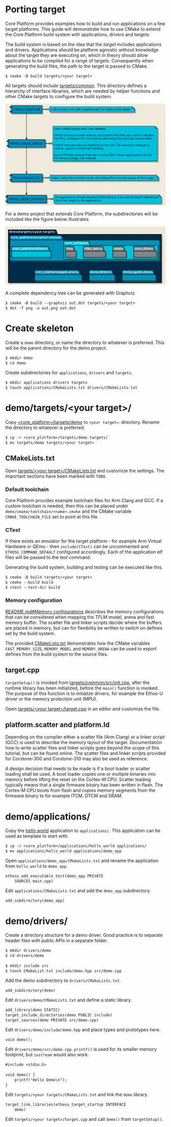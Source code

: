 # Porting target

Core Platform provides examples how to build and run applications on a few
target platforms. This guide will demonstrate how to use CMake to extend the
Core Platform build system with applications, drivers and targets.

The build system is based on the idea that the *target* includes applications
and drivers. Applications should be platform agnostic without knowledge about
the target they are executing on, which in theory should allow applications to
be compiled for a range of targets. Consequently when generating the build
files, the path to the target is passed to CMake.

```
$ cmake -B build targets/<your target>
```

All targets should include [targets/common](targets/common/CMakeLists.txt). This
directory defines a hierarchy of interface libraries, which are needed by helper
functions and other CMake targets to configure the build system.

![CMake common targets](docs/cmake_target_common.png "CMake common targets")

For a demo project that extends Core Platform, the subdirectories will be
included like the figure below illustrates.

![CMake components](docs/cmake_components.png "CMake components")

A complete dependency tree can be generated with Graphviz.

```
$ cmake -B build --graphviz out.dot targets/<your target>
$ dot -T png -o out.png out.dot
```

# Create skeleton

Create a `demo` directory, or name the directory to whatever is preferred. This
will be the parent directory for the demo project.

```
$ mkdir demo
$ cd demo
```

Create subdirectories for `applications`, `drivers` and `targets`.

```
$ mkdir applications drivers targets
$ touch applications/CMakeLists.txt drivers/CMakeLists.txt
```

# demo/targets/\<your target\>/

Copy [\<core_platform\>/targets/demo](targets/demo) to `<your target>`.
directory. Rename the directory to whatever is preferred.

```
$ cp -r <core_platform>/targets/demo targets/
$ mv targets/demo targets/<your target>
```

## CMakeLists.txt

Open [targets/\<your target\>/CMakeLists.txt](targets/demo/CMakeLists.txt) and
customize the settings. The important sections have been marked with `TODO`.

### Default toolchain

Core Platform provides example toolchain files for Arm Clang and GCC. If a
custom toolchain is needed, then this can be placed under
`demo/cmake/toolchain/<name>.cmake` and the CMake variable
`CMAKE_TOOLCHAIN_FILE` set to point at this file.

### CTest

If there exists an emulator for the target platform - for example Arm Virtual
Hardware or QEmu - then `include(CTest)` can be uncommented and
`ETHOSU_COMMAND_DEFAULT` configured accordingly. Each of the application elf
files will be passed to the test command.

Generating the build system, building and testing can be executed like this.

```
$ cmake -B build targets/<your target>
$ cmake --build build
$ ctest --test-dir build
```

### Memory configuration

[README.md#Memory configurations](README.md#memory-configurations) describes the
memory configurations that can be considered when mapping the TFLM model, arena
and fast memory buffer. The scatter file and linker scripts decide where the
buffers are placed in memory, but can for flexibility be written to switch on
defines set by the build system.

The provided [CMakeLists.txt](targets/demo/CMakeLists.txt) demonstrates how the
CMake variables `FAST_MEMORY_SIZE`, `MEMORY_MODEL` and `MEMORY_ARENA` can be
used to export defines from the build system to the source files.

## target.cpp

`targetSetup()` is invoked from [targets/common/src/init.cpp](init.cpp), after
the runtime library has been initialized, before the `main()` function is
invoked. The purpose of this function is to initialize drivers, for example the
Ethos-U driver or the memory protection unit (MPU).

Open [targets/\<your target\>/target.cpp](targets/demo/target.cpp) in an editor
and customize the file.

## platform.scatter and platform.ld

Depending on the compiler either a scatter file (Arm Clang) or a linker script
(GCC) is used to describe the memory layout of the target. Documentation how to
write scatter files and linker scripts goes beyond the scope of this tutorial,
but can be found online. The scatter files and linker scripts provided for
Corstone-300 and Corstone-310 may also be used as reference.

A design decision that needs to be made is if a boot loader or scatter loading
shall be used. A boot loader copies one or multiple binaries into memory before
lifting the reset on the Cortex-M CPU. Scatter loading typically means that a
single firmware binary has been written in flash. The Cortex-M CPU boots from
flash and copies memory segments from the firmware binary to for example ITCM,
DTCM and SRAM.

# demo/applications/

Copy the [hello world](applications/hello_world) application to `applications/`.
This application can be used as template to start with.

```
$ cp -r <core_platform>/applications/hello_world applications/
$ mv applications/hello_world applications/demo_app
```

Open `applications/demo_app/CMakeLists.txt` and rename the application from
`hello_world` to `demo_app`.

```
ethosu_add_executable_test(demo_app PRIVATE
    SOURCES main.cpp)
```

Edit `applications/CMakeLists.txt` and add the `demo_app` subdirectory.

```
add_subdirectory(demo_app)
```

# demo/drivers/

Create a directory structure for a demo driver. Good practice is to separate
header files with public APIs in a separate folder.

```
$ mkdir drivers/demo
$ cd drivers/demo

$ mkdir include src
$ touch CMakeList.txt include/demo.hpp src/demo.cpp
```

Add the demo subdirectory to `drivers/CMakeLists.txt`.

```
add_subdirectory(demo)
```

Edit `drivers/demo/CMakeLists.txt` and define a static library.

```
add_library(demo STATIC)
target_include_directories(demo PUBLIC include)
target_sources(demo PRIVATE src/demo.cpp)
```

Edit `drivers/demo/include/demo.hpp` and place types and prototypes here.

```
void demo();
```

Edit `drivers/demo/src/demo.cpp`. `printf()` is used for its smaller memory
footprint, but `iostream` would also work.

```
#include <stdio.h>

void demo() {
    printf("Hello Demo\n");
}
```

Edit `targets/<your target>/CMakeLists.txt` and link the `demo` library.

```
target_link_libraries(ethosu_target_startup INTERFACE
    demo)
```

Edit `targets/<your target>/target.cpp` and call `demo()` from `targetSetup()`.
